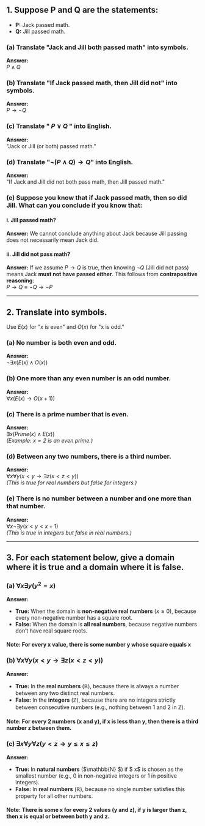 ## 1. Suppose P and Q are the statements:  
- **P:** Jack passed math.  
- **Q:** Jill passed math.  

### (a) Translate "Jack and Jill both passed math" into symbols.  
**Answer:**  
$P \land Q$

### (b) Translate "If Jack passed math, then Jill did not" into symbols.  
**Answer:**  
$P \rightarrow \neg Q$

### (c) Translate " $P \lor Q$ " into English.  
**Answer:**  
"Jack or Jill (or both) passed math."

### (d) Translate "$\neg (P \land Q) \rightarrow Q$" into English.  
**Answer:**  
"If Jack and Jill did not both pass math, then Jill passed math."

### (e) Suppose you know that if Jack passed math, then so did Jill. What can you conclude if you know that:  

#### i. Jill passed math?  
**Answer:** We cannot conclude anything about Jack because Jill passing does not necessarily mean Jack did.  

#### ii. Jill did not pass math?  
**Answer:** If we assume $P \rightarrow Q$ is true, then knowing $\neg Q$ (Jill did not pass) means Jack **must not have passed either**. This follows from **contrapositive reasoning**:  
$P \rightarrow Q \equiv \neg Q \rightarrow \neg P$

---

## 2. Translate into symbols.  
Use $E(x)$ for "x is even" and $O(x)$ for "x is odd."

### (a) No number is both even and odd.  
**Answer:**  
$\neg \exists x (E(x) \land O(x))$

### (b) One more than any even number is an odd number.  
**Answer:**  
$\forall x (E(x) \rightarrow O(x+1))$

### (c) There is a prime number that is even.  
**Answer:**  
$\exists x (Prime(x) \land E(x))$  
*(Example: $x = 2$ is an even prime.)*

### (d) Between any two numbers, there is a third number.  
**Answer:**  
$\forall x \forall y (x < y \rightarrow \exists z (x < z < y))$  
*(This is true for real numbers but false for integers.)*

### (e) There is no number between a number and one more than that number.  
**Answer:**  
$\forall x \neg \exists y (x < y < x+1)$  
*(This is true in integers but false in real numbers.)*

---

## 3. For each statement below, give a domain where it is true and a domain where it is false.  

### (a) $\forall x \exists y (y^2 = x)$  
**Answer:**  
- **True:** When the domain is **non-negative real numbers** ($x \geq 0$), because every non-negative number has a square root.  
- **False:** When the domain is **all real numbers**, because negative numbers don’t have real square roots.
#### Note: For every x value, there is some number y whose square equals x

### (b) $\forall x \forall y (x < y \rightarrow \exists z (x < z < y))$  
**Answer:**  
- **True:** In the **real numbers** ($\mathbb{R}$), because there is always a number between any two distinct real numbers.  
- **False:** In the **integers** ($\mathbb{Z}$), because there are no integers strictly between consecutive numbers (e.g., nothing between 1 and 2 in $\mathbb{Z}$).
#### Note: For every 2 numbers (x and y), if x is less than y, then there is a third number z between them.

### (c) $\exists x \forall y \forall z (y < z \rightarrow y \leq x \leq z)$  
**Answer:**  
- **True:** In **natural numbers** ($\mathbb{N} $) if $ x$ is chosen as the smallest number (e.g., 0 in non-negative integers or 1 in positive integers).  
- **False:** In **real numbers** ($\mathbb{R}$), because no single number satisfies this property for all other numbers.
#### Note: There is some x for every 2 values (y and z), if y is larger than z, then x is equal or between both y and z.